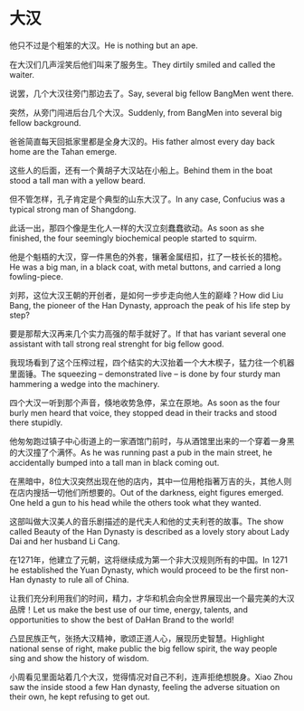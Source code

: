 # 大汉

<p><span class="chinese">他只不过是个粗笨的大汉。</span><span class="english">He is nothing but an ape.</span></p>

<p><span class="chinese">在大汉们几声淫笑后他们叫来了服务生。</span><span class="english">They dirtily smiled and called the waiter.</span></p>

<p><span class="chinese">说罢，几个大汉往旁门那边去了。</span><span class="english">Say, several big fellow BangMen went there.</span></p>

<p><span class="chinese">突然，从旁门闯进后台几个大汉。</span><span class="english">Suddenly, from BangMen into several big fellow background.</span></p>

<p><span class="chinese">爸爸简直每天回抵家里都是全身大汉的。</span><span class="english">His father almost every day back home are the Tahan emerge.</span></p>

<p><span class="chinese">这些人的后面，还有一个黄胡子大汉站在小船上。</span><span class="english">Behind them in the boat stood a tall man with a yellow beard.</span></p>

<p><span class="chinese">但不管怎样，孔子肯定是个典型的山东大汉了。</span><span class="english">In any case, Confucius was a typical strong man of Shangdong.</span></p>

<p><span class="chinese">此话一出，那四个像是生化人一样的大汉立刻蠢蠢欲动。</span><span class="english">As soon as she finished, the four seemingly biochemical people started to squirm.</span></p>

<p><span class="chinese">他是个魁梧的大汉，穿一件黑色的外套，镶著金属纽扣，扛了一枝长长的猎枪。</span><span class="english">He was a big man, in a black coat, with metal buttons, and carried a long fowling-piece.</span></p>

<p><span class="chinese">刘邦，这位大汉王朝的开创者，是如何一步步走向他人生的巅峰？</span><span class="english">How did Liu Bang, the pioneer of the Han Dynasty, approach the peak of his life step by step?</span></p>

<p><span class="chinese">要是那帮大汉再来几个实力高强的帮手就好了。</span><span class="english">If that has variant several one assistant with tall strong real strenght for big fellow good.</span></p>

<p><span class="chinese">我现场看到了这个压榨过程，四个结实的大汉抬着一个大木楔子，猛力往一个机器里面锤。</span><span class="english">The squeezing – demonstrated live – is done by four sturdy man hammering a wedge into the machinery.</span></p>

<p><span class="chinese">四个大汉一听到那个声音，倏地收势急停，呆立在原地。</span><span class="english">As soon as the four burly men heard that voice, they stopped dead in their tracks and stood there stupidly.</span></p>

<p><span class="chinese">他匆匆跑过镇子中心街道上的一家酒馆门前时，与从酒馆里出来的一个穿着一身黑的大汉撞了个满怀。</span><span class="english">As he was running past a pub in the main street, he accidentally bumped into a tall man in black coming out.</span></p>

<p><span class="chinese">在黑暗中，8位大汉突然出现在他的店内，其中一位用枪指著万吉的头，其他人则在店内搜括一切他们所想要的。</span><span class="english">Out of the darkness, eight figures emerged. One held a gun to his head while the others took what they wanted.</span></p>

<p><span class="chinese">这部叫做大汉美人的音乐剧描述的是代夫人和他的丈夫利苍的故事。</span><span class="english">The show called Beauty of the Han Dynasty is described as a lovely story about Lady Dai and her husband Li Cang.</span></p>

<p><span class="chinese">在1271年，他建立了元朝，这将继续成为第一个非大汉规则所有的中国。</span><span class="english">In 1271 he established the Yuan Dynasty, which would proceed to be the first non-Han dynasty to rule all of China.</span></p>

<p><span class="chinese">让我们充分利用我们的时间，精力，才华和机会向全世界展现出一个最完美的大汉品牌！</span><span class="english">Let us make the best use of our time, energy, talents, and opportunities to show the best of DaHan Brand to the world!</span></p>

<p><span class="chinese">凸显民族正气，张扬大汉精神，歌颂正道人心，展现历史智慧。</span><span class="english">Highlight national sense of right, make public the big fellow spirit, the way people sing and show the history of wisdom.</span></p>

<p><span class="chinese">小周看见里面站着几个大汉，觉得情况对自己不利，连声拒绝想脱身。</span><span class="english">Xiao Zhou saw the inside stood a few Han dynasty, feeling the adverse situation on their own, he kept refusing to get out.</span></p>

